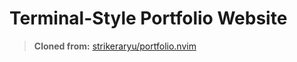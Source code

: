 # Terminal-Style Portfolio Website

> **Cloned from:** [strikeraryu/portfolio.nvim](https://github.com/strikeraryu/portfolio.nvim)


